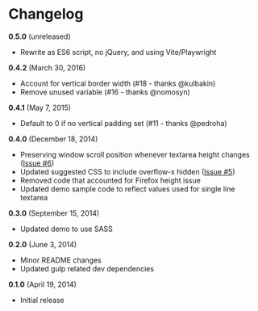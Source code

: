 Changelog
=========

**0.5.0** (unreleased)

* Rewrite as ES6 script, no jQuery, and using Vite/Playwright

**0.4.2** (March 30, 2016)

 * Account for vertical border width (#18 - thanks @kulbakin)
 * Remove unused variable (#16 - thanks @nomosyn)

**0.4.1** (May 7, 2015)

 * Default to 0 if no vertical padding set (#11 - thanks @pedroha)

**0.4.0** (December 18, 2014)

 * Preserving window scroll position whenever textarea height changes ([Issue #6](https://github.com/javierjulio/textarea-autosize/issues/6))
 * Updated suggested CSS to include overflow-x hidden ([Issue #5](https://github.com/javierjulio/textarea-autosize/issues/5))
 * Removed code that accounted for Firefox height issue
 * Updated demo sample code to reflect values used for single line textarea

**0.3.0** (September 15, 2014)

 * Updated demo to use SASS

**0.2.0** (June 3, 2014)

 * Minor README changes
 * Updated gulp related dev dependencies

**0.1.0** (April 19, 2014)

 * Initial release
